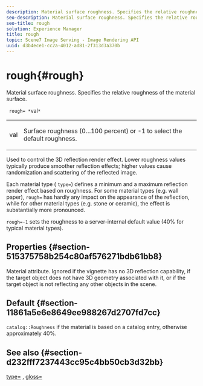```yaml
---
description: Material surface roughness. Specifies the relative roughness of the material surface.
seo-description: Material surface roughness. Specifies the relative roughness of the material surface.
seo-title: rough
solution: Experience Manager
title: rough
topic: Scene7 Image Serving - Image Rendering API
uuid: d3b4ece1-cc2a-4012-ad81-2f313d3a370b
---
```


# rough{#rough}

Material surface roughness. Specifies the relative roughness of the material surface.

 ` rough= *`val`*`

<table id="simpletable_432E33EC87144AC7A2A8D9406F862708"> 
 <tr class="strow"> 
  <td class="stentry"> <p> <span class="varname"> val </span> </p> </td> 
  <td class="stentry"> <p>Surface roughness (0…100 percent) or -1 to select the default roughness. </p> </td> 
 </tr> 
</table>

Used to control the 3D reflection render effect. Lower roughness values typically produce smoother reflection effects; higher values cause randomization and scattering of the reflected image.

Each material type ( `type=`) defines a minimum and a maximum reflection render effect based on roughness. For some material types (e.g. wall paper), `rough=` has hardly any impact on the appearance of the reflection, while for other material types (e.g. stone or ceramic), the effect is substantially more pronounced.

`rough=-1` sets the roughness to a server-internal default value (40% for typical material types).

## Properties {#section-515375758b254c80af576271bdb61bb8}

Material attribute. Ignored if the vignette has no 3D reflection capability, if the target object does not have 3D geometry associated with it, or if the target object is not reflecting any other objects in the scene.

## Default {#section-11861a5e6e8649ee988267d2707fd7cc}

`catalog::Roughness` if the material is based on a catalog entry, otherwise approximately 40%.

## See also {#section-d232fff7237443cc95c4bb50cb3d32bb}

[type=](../../../../../ir-api/http-protocol/image-rendering-api-ref/c-ir-http-protocol-ref/c-ir-http-protocol-command-reference/r-ir-http-type.md#reference-128c7de89e2d46838019b560f3f84a35) , [gloss=](../../../../../ir-api/http-protocol/image-rendering-api-ref/c-ir-http-protocol-ref/c-ir-http-protocol-command-reference/r-ir-http-gloss.md#reference-325aef2ee51e4e1584a06047427340ca) 
